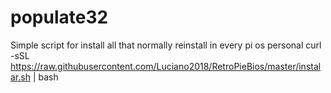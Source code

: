 # populate32
Simple script for install all that normally reinstall in every pi os personal
curl -sSL https://raw.githubusercontent.com/Luciano2018/RetroPieBios/master/instalar.sh | bash
